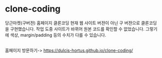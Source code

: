 # clone-coding
당근마켓(구버젼) 홈페이지 클론코딩
현재 웹 사이트 버젼이 아닌 구 버젼으로 클론코딩을 구현했습니다.
작업 도중 사이트가 바뀌어 원본 코드를 확인할 수 없었습니다.
그렇기에 색상, margin/padding 등의 수치가 다를 수 있습니다. 
<br>
<br>

홈페이지 방문하기-> https://dulcis-hortus.github.io/clone-coding/
